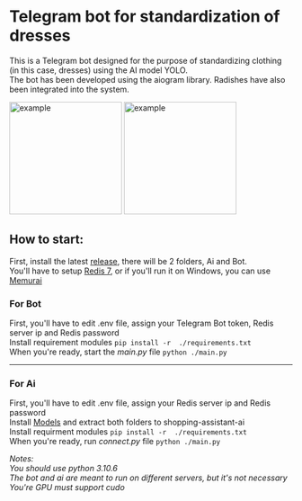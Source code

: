 # Telegram bot for standardization of dresses

This is a Telegram bot designed for the purpose of standardizing clothing (in this case, dresses) using the AI model YOLO.  
The bot has been developed using the aiogram library. Radishes have also been integrated into the system.  

<img alt="example" src="https://github.com/user-attachments/assets/441974b3-b675-47b3-b876-d918922938aa" width=200>
<img alt="example" src="https://github.com/user-attachments/assets/e554da34-65e9-47c6-aceb-a469ace458ff" width=200>

## How to start:
First, install the latest [release](https://github.com/KelBro/ProjectTPSH/releases), there will be 2 folders, Ai and Bot.  
You'll have to setup [Redis 7](https://redis.io/downloads/), or if you'll run it on Windows, you can use [Memurai](https://www.memurai.com/get-memurai)  

### For Bot
First, you'll have to edit .env file, assign your Telegram Bot token, Redis server ip and Redis password  
Install requirement modules ``pip install -r  ./requirements.txt``  
When you're ready, start the _main.py_ file ``python ./main.py``  

___

### For Ai
First, you'll have to edit .env file, assign your Redis server ip and Redis password  
Install [Models](https://drive.google.com/file/d/1epwmXhikBdfNGuILd3Ps3i6cvhvxvXcc/view?usp=sharing) and extract both folders to shopping-assistant-ai  
Install requirment modules ``pip install -r  ./requirements.txt``  
When you're ready, run _connect.py_ file ``python ./main.py``  

_Notes:_  
_You should use python 3.10.6_  
_The bot and ai are meant to run on different servers, but it's not necessary_  
_You're GPU must support cudo_
